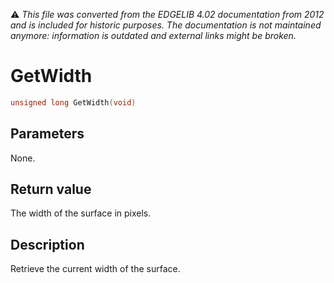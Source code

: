 :warning: _This file was converted from the EDGELIB 4.02 documentation from 2012 and is included for historic purposes. The documentation is not maintained anymore: information is outdated and external links might be broken._

# GetWidth


```c++
unsigned long GetWidth(void)
```

## Parameters
None.

## Return value
The width of the surface in pixels.

## Description
Retrieve the current width of the surface.

